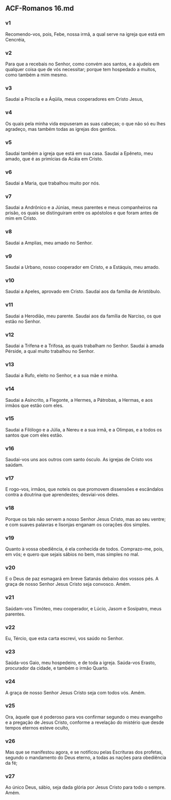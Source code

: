## ACF-Romanos 16.md
### v1
 Recomendo-vos, pois, Febe, nossa irmã, a qual serve na igreja que está em Cencréia,
### v2
 Para que a recebais no Senhor, como convém aos santos, e a ajudeis em qualquer coisa que de vós necessitar; porque tem hospedado a muitos, como também a mim mesmo.
### v3
 Saudai a Priscila e a Áqüila, meus cooperadores em Cristo Jesus,
### v4
 Os quais pela minha vida expuseram as suas cabeças; o que não só eu lhes agradeço, mas também todas as igrejas dos gentios.
### v5
 Saudai também a igreja que está em sua casa. Saudai a Epêneto, meu amado, que é as primícias da Acáia em Cristo.
### v6
 Saudai a Maria, que trabalhou muito por nós.
### v7
 Saudai a Andrônico e a Júnias, meus parentes e meus companheiros na prisão, os quais se distinguiram entre os apóstolos e que foram antes de mim em Cristo.
### v8
 Saudai a Amplias, meu amado no Senhor.
### v9
 Saudai a Urbano, nosso cooperador em Cristo, e a Estáquis, meu amado.
### v10
 Saudai a Apeles, aprovado em Cristo. Saudai aos da família de Aristóbulo.
### v11
 Saudai a Herodião, meu parente. Saudai aos da família de Narciso, os que estão no Senhor.
### v12
 Saudai a Trifena e a Trifosa, as quais trabalham no Senhor. Saudai à amada Pérside, a qual muito trabalhou no Senhor.
### v13
 Saudai a Rufo, eleito no Senhor, e a sua mãe e minha.
### v14
 Saudai a Asíncrito, a Flegonte, a Hermes, a Pátrobas, a Hermas, e aos irmãos que estão com eles.
### v15
 Saudai a Filólogo e a Júlia, a Nereu e a sua irmã, e a Olimpas, e a todos os santos que com eles estão.
### v16
 Saudai-vos uns aos outros com santo ósculo. As igrejas de Cristo vos saúdam.
### v17
 E rogo-vos, irmãos, que noteis os que promovem dissensões e escândalos contra a doutrina que aprendestes; desviai-vos deles.
### v18
 Porque os tais não servem a nosso Senhor Jesus Cristo, mas ao seu ventre; e com suaves palavras e lisonjas enganam os corações dos simples.
### v19
 Quanto à vossa obediência, é ela conhecida de todos. Comprazo-me, pois, em vós; e quero que sejais sábios no bem, mas simples no mal.
### v20
 E o Deus de paz esmagará em breve Satanás debaixo dos vossos pés. A graça de nosso Senhor Jesus Cristo seja convosco. Amém.
### v21
 Saúdam-vos Timóteo, meu cooperador, e Lúcio, Jasom e Sosípatro, meus parentes.
### v22
 Eu, Tércio, que esta carta escrevi, vos saúdo no Senhor.
### v23
 Saúda-vos Gaio, meu hospedeiro, e de toda a igreja. Saúda-vos Erasto, procurador da cidade, e também o irmão Quarto.
### v24
 A graça de nosso Senhor Jesus Cristo seja com todos vós. Amém.
### v25
 Ora, àquele que é poderoso para vos confirmar segundo o meu evangelho e a pregação de Jesus Cristo, conforme a revelação do mistério que desde tempos eternos esteve oculto,
### v26
 Mas que se manifestou agora, e se notificou pelas Escrituras dos profetas, segundo o mandamento do Deus eterno, a todas as nações para obediência da fé;
### v27
 Ao único Deus, sábio, seja dada glória por Jesus Cristo para todo o sempre. Amém.
